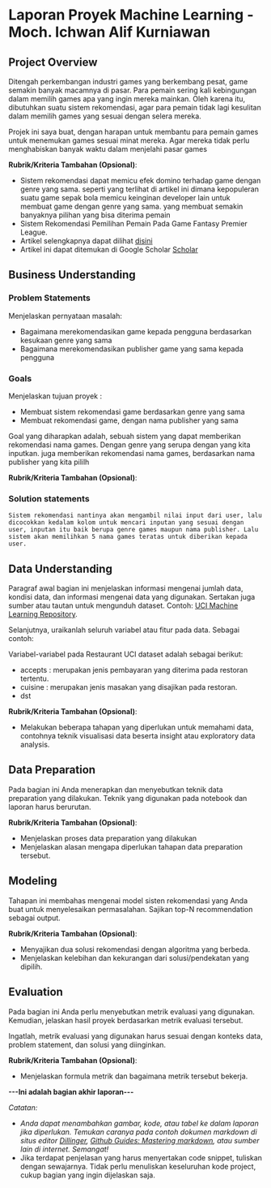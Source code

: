 # Laporan Proyek Machine Learning - Moch. Ichwan Alif Kurniawan

## Project Overview

Ditengah perkembangan industri games yang berkembang pesat, game semakin banyak macamnya di pasar. Para pemain sering kali kebingungan dalam memilih games apa yang ingin mereka mainkan. Oleh karena itu, dibutuhkan suatu sistem rekomendasi, agar para pemain tidak lagi kesulitan dalam memilih games yang sesuai dengan selera mereka.

Projek ini saya buat, dengan harapan untuk membantu para pemain games untuk menemukan games sesuai minat mereka. Agar mereka tidak perlu menghabiskan banyak waktu dalam menjelahi pasar games

**Rubrik/Kriteria Tambahan (Opsional)**:
- Sistem rekomendasi dapat memicu efek domino terhadap game dengan genre yang sama. seperti yang terlihat di artikel ini dimana kepopuleran suatu game sepak bola memicu keinginan developer lain untuk membuat game dengan genre yang sama. yang membuat semakin banyaknya pilihan yang bisa diterima pemain
- Sistem Rekomendasi Pemilihan Pemain Pada Game Fantasy Premier League.
- Artikel selengkapnya dapat dilihat [disini](https://dspace.uii.ac.id/handle/123456789/40425)
- Artikel ini dapat ditemukan di Google Scholar [Scholar](https://scholar.google.com/)

## Business Understanding

### Problem Statements

Menjelaskan pernyataan masalah:
- Bagaimana merekomendasikan game kepada pengguna berdasarkan kesukaan genre yang sama
- Bagaimana merekomendasikan publisher game yang sama kepada pengguna

### Goals

Menjelaskan tujuan proyek :
- Membuat sistem rekomendasi game berdasarkan genre yang sama
- Membuat rekomendasi game, dengan nama publisher yang sama

Goal yang diharapkan adalah, sebuah sistem yang dapat memberikan rekomendasi nama games. Dengan genre yang serupa dengan yang kita inputkan. juga memberikan rekomendasi nama games, berdasarkan nama publisher yang kita pililh

**Rubrik/Kriteria Tambahan (Opsional)**:
### Solution statements
    Sistem rekomendasi nantinya akan mengambil nilai input dari user, lalu dicocokkan kedalam kolom untuk mencari inputan yang sesuai dengan user, inputan itu baik berupa genre games maupun nama publisher. Lalu sistem akan memilihkan 5 nama games teratas untuk diberikan kepada user.

## Data Understanding
Paragraf awal bagian ini menjelaskan informasi mengenai jumlah data, kondisi data, dan informasi mengenai data yang digunakan. Sertakan juga sumber atau tautan untuk mengunduh dataset. Contoh: [UCI Machine Learning Repository](https://archive.ics.uci.edu/ml/datasets/Restaurant+%26+consumer+data).

Selanjutnya, uraikanlah seluruh variabel atau fitur pada data. Sebagai contoh:  

Variabel-variabel pada Restaurant UCI dataset adalah sebagai berikut:
- accepts : merupakan jenis pembayaran yang diterima pada restoran tertentu.
- cuisine : merupakan jenis masakan yang disajikan pada restoran.
- dst

**Rubrik/Kriteria Tambahan (Opsional)**:
- Melakukan beberapa tahapan yang diperlukan untuk memahami data, contohnya teknik visualisasi data beserta insight atau exploratory data analysis.

## Data Preparation
Pada bagian ini Anda menerapkan dan menyebutkan teknik data preparation yang dilakukan. Teknik yang digunakan pada notebook dan laporan harus berurutan.

**Rubrik/Kriteria Tambahan (Opsional)**: 
- Menjelaskan proses data preparation yang dilakukan
- Menjelaskan alasan mengapa diperlukan tahapan data preparation tersebut.

## Modeling
Tahapan ini membahas mengenai model sisten rekomendasi yang Anda buat untuk menyelesaikan permasalahan. Sajikan top-N recommendation sebagai output.

**Rubrik/Kriteria Tambahan (Opsional)**: 
- Menyajikan dua solusi rekomendasi dengan algoritma yang berbeda.
- Menjelaskan kelebihan dan kekurangan dari solusi/pendekatan yang dipilih.

## Evaluation
Pada bagian ini Anda perlu menyebutkan metrik evaluasi yang digunakan. Kemudian, jelaskan hasil proyek berdasarkan metrik evaluasi tersebut.

Ingatlah, metrik evaluasi yang digunakan harus sesuai dengan konteks data, problem statement, dan solusi yang diinginkan.

**Rubrik/Kriteria Tambahan (Opsional)**: 
- Menjelaskan formula metrik dan bagaimana metrik tersebut bekerja.

**---Ini adalah bagian akhir laporan---**

_Catatan:_
- _Anda dapat menambahkan gambar, kode, atau tabel ke dalam laporan jika diperlukan. Temukan caranya pada contoh dokumen markdown di situs editor [Dillinger](https://dillinger.io/), [Github Guides: Mastering markdown](https://guides.github.com/features/mastering-markdown/), atau sumber lain di internet. Semangat!_
- Jika terdapat penjelasan yang harus menyertakan code snippet, tuliskan dengan sewajarnya. Tidak perlu menuliskan keseluruhan kode project, cukup bagian yang ingin dijelaskan saja.
